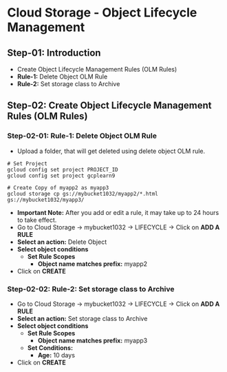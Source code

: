 # Cloud Storage - Object Lifecycle Management

## Step-01: Introduction
- Create Object Lifecycle Management Rules (OLM Rules)
- **Rule-1:** Delete Object OLM Rule
- **Rule-2:** Set storage class to Archive

## Step-02: Create Object Lifecycle Management Rules (OLM Rules)
### Step-02-01: Rule-1: Delete Object OLM Rule
- Upload a folder, that will get deleted using delete object OLM rule.
```t
# Set Project
gcloud config set project PROJECT_ID
gcloud config set project gcplearn9

# Create Copy of myapp2 as myapp3
gcloud storage cp gs://mybucket1032/myapp2/*.html gs://mybucket1032/myapp3/
```
- **Important Note:** After you add or edit a rule, it may take up to 24 hours to take effect.
- Go to Cloud Storage -> mybucket1032 -> LIFECYCLE -> Click on **ADD A RULE**
- **Select an action:** Delete Object
- **Select object conditions**
  - **Set Rule Scopes**
    - **Object name matches prefix:** myapp2
- Click on **CREATE**  

### Step-02-02: Rule-2: Set storage class to Archive
- Go to Cloud Storage -> mybucket1032 -> LIFECYCLE -> Click on **ADD A RULE**
- **Select an action:** Set storage class to Archive
- **Select object conditions**
  - **Set Rule Scopes**
    - **Object name matches prefix:** myapp3
  - **Set Conditions:**
    - **Age:** 10 days    
- Click on **CREATE**  
